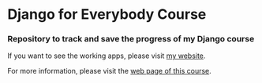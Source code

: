# Django for Everybody Course
### Repository to track and save the progress of my Django course

If you want to see the working apps, please visit [my website](http://hernanrodrguez.pythonanywhere.com/).

For more information, please visit the [web page of this course](https://www.dj4e.com/).